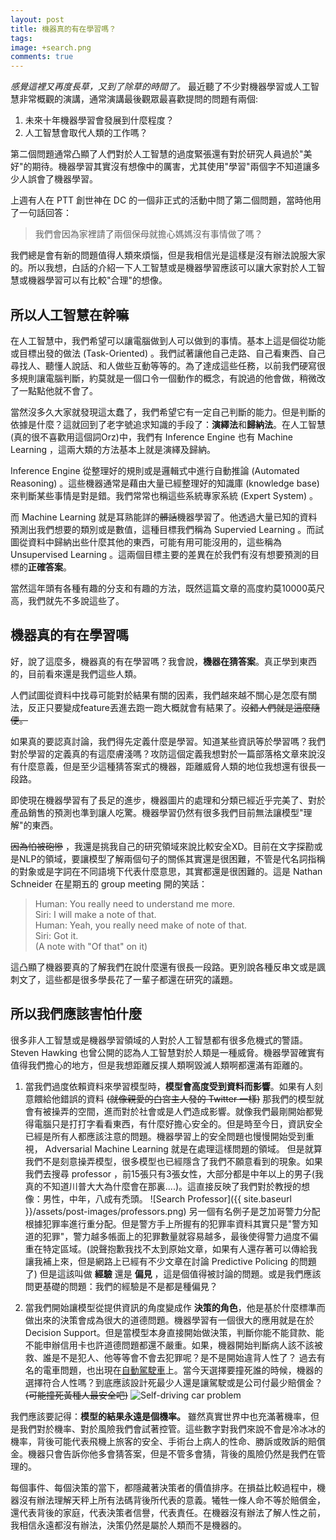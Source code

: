 ```yaml
---
layout: post
title: 機器真的有在學習嗎？
tags:
image: +search.png
comments: true
---
```


*感覺這裡又再度長草，又到了除草的時間了。* 最近聽了不少對機器學習或人工智慧非常概觀的演講，通常演講最後觀眾最喜歡提問的問題有兩個:

1. 未來十年機器學習會發展到什麼程度？
2. 人工智慧會取代人類的工作嗎？

第二個問題通常凸顯了人們對於人工智慧的過度緊張還有對於研究人員過於"美好"的期待。機器學習其實沒有想像中的厲害，尤其使用"學習"兩個字不知道讓多少人誤會了機器學習。

上週有人在 PTT 創世神在 DC 的一個非正式的活動中問了第二個問題，當時他用了一句話回答：

>   我們會因為家裡請了兩個保母就擔心媽媽沒有事情做了嗎？

我們總是會有新的問題值得人類來煩惱，但是我相信光是這樣是沒有辦法說服大家的。所以我想，白話的介紹一下人工智慧或是機器學習應該可以讓大家對於人工智慧或機器學習可以有比較"合理"的想像。

## 所以人工智慧在幹嘛

在人工智慧中，我們希望可以讓電腦做到人可以做到的事情。基本上這是個從功能或目標出發的做法 (Task-Oriented) 。我們試著讓他自己走路、自己看東西、自己尋找人、聽懂人說話、和人做些互動等等的。為了達成這些任務，以前我們硬寫很多規則讓電腦判斷，約莫就是一個口令一個動作的概念，有說過的他會做，稍微改了一點點他就不會了。

當然沒多久大家就發現這太蠢了，我們希望它有一定自己判斷的能力。但是判斷的依據是什麼？這就回到了老字號追求知識的手段了：**演繹法**和**歸納法**。在人工智慧(真的很不喜歡用這個詞Orz)中，我們有 Inference Engine 也有 Machine Learning ，這兩大類的方法基本上就是演繹及歸納。

Inference Engine 從整理好的規則或是邏輯式中進行自動推論 (Automated Reasoning) 。這些機器通常是藉由大量已經整理好的知識庫 (knowledge base) 來判斷某些事情是對是錯。我們常常也稱這些系統專家系統 (Expert System) 。

而 Machine Learning 就是耳熟能詳的~~髒話~~機器學習了。他透過大量已知的資料預測出我們想要的類別或是數值，這種目標我們稱為 Supervied Learning 。而試圖從資料中歸納出些什麼其他的東西，可能有用可能沒用的，這些稱為 Unsupervised Learning 。這兩個目標主要的差異在於我們有沒有想要預測的目標的**正確答案**。

當然這年頭有各種有趣的分支和有趣的方法，既然這篇文章的高度約莫10000英尺高，我們就先不多說這些了。

## 機器真的有在學習嗎

好，說了這麼多，機器真的有在學習嗎？我會說，**機器在猜答案**。真正學到東西的，目前看來還是我們這些人類。

人們試圖從資料中找尋可能對於結果有關的因素，我們越來越不關心是怎麼有關法，反正只要變成feature丟進去跑一跑大概就會有結果了。~~沒錯人們就是這麼隨便。~~

如果真的要認真討論，我們得先定義什麼是學習。知道某些資訊等於學習嗎？我們對於學習的定義真的有這麼膚淺嗎？攻防這個定義我想對於一篇部落格文章來說沒有什麼意義，但是至少這種猜答案式的機器，距離威脅人類的地位我想還有很長一段路。

即使現在機器學習有了長足的進步，機器圖片的處理和分類已經近乎完美了、對於產品銷售的預測也準到讓人吃驚。機器學習仍然有很多我們目前無法讓模型"理解"的東西。

~~因為怕被砲慘~~ ，我還是挑我自己的研究領域來說比較安全XD。目前在文字探勘或是NLP的領域，要讓模型了解兩個句子的關係其實還是很困難，不管是代名詞指稱的對象或是字詞在不同語境下代表什麼意思，其實都還是很困難的。這是 Nathan Schneider 在星期五的 group meeting 開的笑話：

>   Human: You really need to understand me more.<br/>
>   Siri: I will make a note of that.<br/>
>   Human: Yeah, you really need make of note of that.<br/>
>   Siri: Got it. <br/>
>   (A note with "Of that" on it)<br/>

這凸顯了機器要真的了解我們在說什麼還有很長一段路。更別說各種反串文或是諷刺文了，這些都是很多學長花了一輩子都還在研究的議題。

## 所以我們應該害怕什麼

很多非人工智慧或是機器學習領域的人對於人工智慧都有很多危機式的警語。 Steven Hawking 也曾公開的認為人工智慧對於人類是一種威脅。機器學習確實有值得我們擔心的地方，但是我想距離反撲人類啊毀滅人類啊都還滿有距離的。

1.  當我們過度依賴資料來學習模型時，**模型會高度受到資料而影響**。如果有人刻意餵給他錯誤的資料 ~~(就像親愛的白宮主人發的 Twitter 一樣)~~ 那我們的模型就會有被操弄的空間，進而對於社會或是人們造成影響。就像我們最剛開始都覺得電腦只是打打字看看東西，有什麼好擔心安全的。但是時至今日，資訊安全已經是所有人都應該注意的問題。機器學習上的安全問題也慢慢開始受到重視， Adversarial Machine Learning 就是在處理這樣問題的領域。
但是就算我們不是刻意操弄模型，很多模型也已經隱含了我們不願意看到的現象。如果我們去搜尋 professor ，前15張只有3張女性，大部分都是中年以上的男子(我真的不知道川普大大為什麼會在那裏....)。這直接反映了我們對於教授的想像：男性，中年，八成有禿頭。
![Search Professor]({{ site.baseurl }}/assets/post-images/professors.png)
另一個有名例子是芝加哥警力分配根據犯罪率進行重分配。但是警方手上所握有的犯罪率資料其實只是"警方知道的犯罪"，警力越多帳面上的犯罪數量就容易越多，最後使得警力過度不偏重在特定區域。(說聲抱歉我找不太到原始文章，如果有人還存著可以傳給我讓我補上來，但是網路上已經有不少文章在討論 Predictive Policing 的問題了)
但是這該叫做 **經驗** 還是 **偏見** ，這是個值得被討論的問題。或是我們應該問更基礎的問題：我們的經驗是不是都是種偏見？

2.  當我們開始讓模型從提供資訊的角度變成作 **決策的角色**，他是基於什麼標準而做出來的決策會成為很大的道德問題。機器學習有一個很大的應用就是在於 Decision Support。但是當模型本身直接開始做決策，判斷你能不能貸款、能不能申辦信用卡也許道德問題都還不嚴重。如果，機器開始判斷病人該不該被救、誰是不是犯人、他等等會不會去犯罪呢？是不是開始違背人性了？
過去有名的電車問題，也出現在[自動駕駛車](https://technews.tw/2017/04/17/autopilot-trolley-problem/)上。當今天選擇要撞死誰的時候，機器的選擇符合人性嗎？到底應該設計死最少人還是讓駕駛或是公司付最少賠償金？ ~~(可能撞死黃種人最安全吧)~~
![Self-driving car problem](https://img.technews.tw/wp-content/uploads/2017/04/17154733/autopilot-trolley-problem-e1492415268592.jpg)

我們應該要記得：**模型的結果永遠是個機率。** 雖然真實世界中也充滿著機率，但是我們對於機率、對於風險我們會試著控管。這些數字對我們來說不會是冷冰冰的機率，背後可能代表飛機上旅客的安全、手術台上病人的性命、勝訴或敗訴的賠償金。機器只會告訴你他多會猜答案，但是不管多會猜，背後的風險仍然是我們在管理的。

每個事件、每個決策的當下，都隱藏著決策者的價值排序。在損益比較過程中，機器沒有辦法理解天秤上所有法碼背後所代表的意義。犧牲一條人命不等於賠償金，還代表背後的家庭，代表決策者信譽，代表責任。在機器沒有辦法了解人性之前，我相信永遠都沒有辦法，決策仍然是屬於人類而不是機器的。
